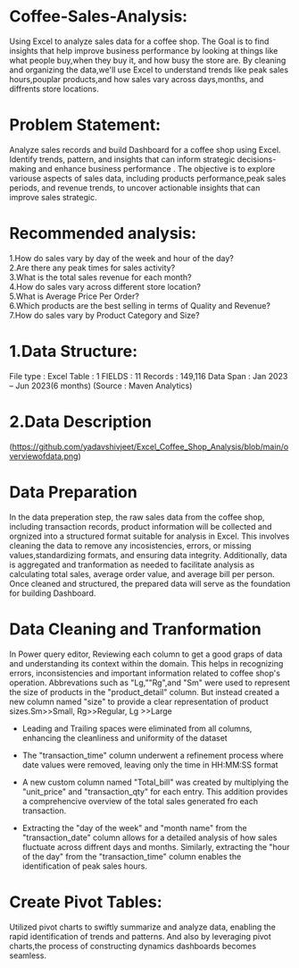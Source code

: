 # Coffee-Sales-Analysis:
Using Excel to analyze sales data for a coffee shop. The Goal is to find insights that help improve business performance by looking at things like what people buy,when they buy it, and how busy the store are. By cleaning and organizing the data,we'll use Excel to understand trends like peak sales hours,pouplar products,and how sales vary across days,months, and diffrents store locations. 

# Problem Statement:
Analyze sales records and build Dashboard for a coffee shop using Excel. Identify trends, pattern, and insights that can inform strategic decisions-making and enhance business performance . The objective is to explore variouse aspects of sales data, including products performance,peak sales periods, and revenue trends, to uncover actionable insights that can improve  sales strategic.

# Recommended analysis:
1.How do sales vary by day of the week and hour of the day?  
2.Are there any peak times for sales activity?  
3.What is the total sales revenue for each month?  
4.How do sales vary across different store location?  
5.What is Average Price Per Order?  
6.Which products are the best selling in terms of Quality and Revenue?  
7.How do sales vary by Product Category and Size?  

# 1.Data Structure:
File type : Excel
Table : 1
FIELDS : 11
Records : 149,116
Data Span : Jan 2023 – Jun 2023(6 months)
(Source : Maven Analytics)

# 2.Data Description 
(https://github.com/yadavshivjeet/Excel_Coffee_Shop_Analysis/blob/main/overviewofdata.png)

# Data Preparation
In the data preperation step, the raw sales data from the coffee shop, including transaction records, product information will be collected and orgnized into a structured format suitable for analysis in Excel. This involves cleaning the data to remove any incosistencies, errors, or missing values,standardizing formats, and ensuring data integrity. Additionally, data is aggregated and tranformation as needed to facilitate analysis as calculating total sales, average order value, and average bill per person. Once cleaned and structured, the prepared data will serve as the foundation for building Dashboard. 

# Data Cleaning and Tranformation
In Power query editor,
Reviewing each column to get a good graps of data and understanding its context within the domain. This helps in recognizing errors, inconsistencies and important information related to coffee shop's operation. Abbrevations such as "Lg,""Rg",and "Sm" were used to represent the size of products in the "product_detail" column. But instead created a new column named "size" to provide a clear representation of product sizes.Sm>>Small, Rg>>Regular, Lg >>Large  

* Leading and Trailing spaces were eliminated from all columns, enhancing the cleanliness and uniformity of the dataset   

* The "transaction_time" column underwent a refinement process where date values were removed, leaving only the time in HH:MM:SS format  

* A new custom column named "Total_bill" was created by multiplying the "unit_price" and "transaction_qty" for each entry. This addition provides a comprehencive overview of the total sales generated fro each transaction.

* Extracting the "day of the week" and "month name" from the "transaction_date" column allows for a detailed analysis of how sales fluctuate across diffrent days and months.
Similarly, extracting the "hour of the day" from the "transaction_time" column enables the identification of peak sales hours.  

# Create Pivot Tables:
Utilized pivot charts to swiftly summarize and analyze data, enabling the rapid identification of trends and patterns. And also by leveraging pivot charts,the process of constructing dynamics dashboards becomes seamless.





